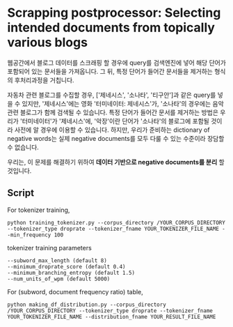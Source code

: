 # Scrapping postprocessor: Selecting intended documents from topically various blogs

웹공간에서 블로그 데이터를 스크래핑 할 경우에 query를 검색엔진에 넣어 해당 단어가 포함되어 있는 문서들을 가져옵니다. 그 뒤, 특정 단어가 들어간 문서들을 제거하는 형식의 후처리과정을 거칩니다. 

자동차 관련 블로그를 수집할 경우, ['제네시스', '소나타', '티구안']과 같은 query를 넣을 수 있지만, '제네시스'에는 영화 '터미네이터: 제네시스'가, '소나타'의 경우에는 음악 관련 블로그가 함께 검색될 수 있습니다. 특정 단어가 들어간 문서를 제거하는 방법은 우리가 '터미네이터'가 '제네시스'에, '악장'이란 단어가 '소나타'의 블로그에 포함될 것이라 사전에 알 경우에 이용할 수 있습니다. 하지만, 우리가 준비하는 dictionary of negative words는 실제 negative documents를 모두 다룰 수 있는 수준이라 장담할 수 없습니다. 

우리는, 이 문제를 해결하기 위하여 **데이터 기반으로 negative documents를 분리** 할 것입니다.

## Script

For tokenizer training, 

	python training_tokenizer.py --corpus_directory /YOUR_CORPUS_DIRECTORY --tokenizer_type droprate --tokenizer_fname YOUR_TOKENIZER_FILE_NAME --min_frequency 100

tokenizer training parameters

	--subword_max_length (default 8)
	--minimum_droprate_score (default 0.4)
	--minimum_branching_entropy (default 1.5)
	--num_units_of_wpm (default 5000)

For (subword, document frequency ratio) table,

	python making_df_distribution.py --corpus_directory /YOUR_CORPUS_DIRECTORY --tokenizer_type droprate --tokenizer_fname YOUR_TOKENIZER_FILE_NAME --distribution_fname YOUR_RESULT_FILE_NAME


